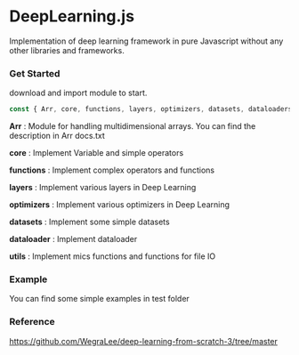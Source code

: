 # DeepLearning.js
Implementation of deep learning framework in pure Javascript without any other libraries and frameworks.

### Get Started
download and import module to start.
```javascript
const { Arr, core, functions, layers, optimizers, datasets, dataloaders, utils } = require("DeepLearning");
```

**Arr** : Module for handling multidimensional arrays. You can find the description in Arr docs.txt

**core** : Implement Variable and simple operators

**functions** : Implement complex operators and functions

**layers** : Implement various layers in Deep Learning

**optimizers** : Implement various optimizers in Deep Learning

**datasets** : Implement some simple datasets

**dataloader** : Implement dataloader

**utils** : Implement mics functions and functions for file IO


### Example
You can find some simple examples in test folder

### Reference
https://github.com/WegraLee/deep-learning-from-scratch-3/tree/master
